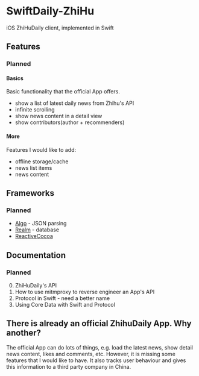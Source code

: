 # SwiftDaily-ZhiHu

iOS ZhiHuDaily client, implemented in Swift

## Features

### Planned

#### Basics

Basic functionality that the official App offers.

* show a list of latest daily news from Zhihu's API
 * infinite scrolling
* show news content in a detail view
 * show contributors(author + recommenders)

#### More

Features I would like to add:

* offline storage/cache
 * news list items
 * news content

## Frameworks

### Planned

* [Algo](https://github.com/thoughtbot/Argo) - JSON parsing
* [Realm](https://realm.io) - database
* [ReactiveCocoa](https://github.com/ReactiveCocoa/ReactiveCocoa)

## Documentation

### Planned

0. ZhiHuDaily's API
0. How to use mitmproxy to reverse engineer an App's API
0. Protocol in Swift - need a better name
0. Using Core Data with Swift and Protocol


## There is already an official ZhihuDaily App. Why another?

The official App can do lots of things, e.g. load the latest news, show detail news content, likes and comments, etc. However, it is missing some features that I would like to have. It also tracks user behaviour and gives this information to a third party company in China.
